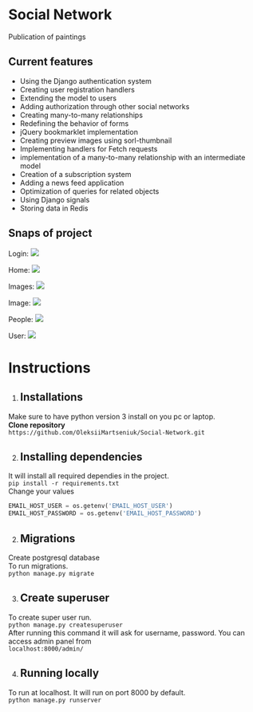 # Social Network
 Publication of paintings

 ## Current features

* Using the Django authentication system
* Creating user registration handlers
* Extending the model to users 
* Adding authorization through other social networks
* Creating many-to-many relationships 
* Redefining the behavior of forms
* jQuery bookmarklet implementation
* Creating preview images using sorl-thumbnail
* Implementing handlers for Fetch requests
* implementation of a many-to-many relationship with an intermediate model
* Creation of a subscription system 
* Adding a news feed application
* Optimization of queries for related objects
* Using Django signals
* Storing data in Redis

    

## Snaps of project
Login:
![][login]

Home:
![][home]

Images:
![][Images]

Image:
![][image]

People:
![][people]


User:
![][user]

[login]: ./scrin/login.png
[home]:./scrin/home.png 
[images]: ./scrin/images.png
[image]: ./scrin/image.png
[people]: ./scrin/people.png
[user]: ./scrin/user.png

# Instructions

1. ## Installations

Make sure to have python version 3 install on you pc or laptop.
<br>
**Clone repository**
<br>
`https://github.com/OleksiiMartseniuk/Social-Network.git`

2. ## Installing dependencies

It will install all required dependies in the project.
<br>
`pip install -r requirements.txt`
<br>
Change your values
```python
EMAIL_HOST_USER = os.getenv('EMAIL_HOST_USER')
EMAIL_HOST_PASSWORD = os.getenv('EMAIL_HOST_PASSWORD')
```

2. ## Migrations

Create postgresql database
<br>
To run migrations.
<br>
`python manage.py migrate`

3. ## Create superuser
   
To create super user run.
<br>
`python manage.py createsuperuser`
<br>
After running this command it will ask for username, password. You can access admin panel from
<br>
`localhost:8000/admin/`

4. ## Running locally

To run at localhost. It will run on port 8000 by default.
<br>
`python manage.py runserver`